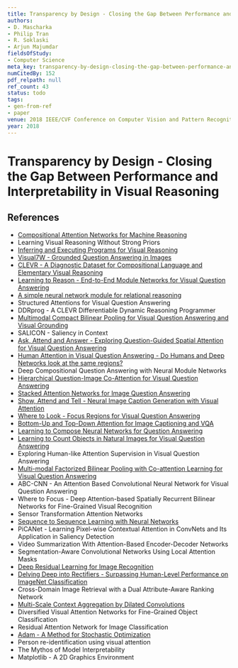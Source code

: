 ```yaml
---
title: Transparency by Design - Closing the Gap Between Performance and Interpretability in Visual Reasoning
authors:
- D. Mascharka
- Philip Tran
- R. Soklaski
- Arjun Majumdar
fieldsOfStudy:
- Computer Science
meta_key: transparency-by-design-closing-the-gap-between-performance-and-interpretability-in-visual-reasoning
numCitedBy: 152
pdf_relpath: null
ref_count: 43
status: todo
tags:
- gen-from-ref
- paper
venue: 2018 IEEE/CVF Conference on Computer Vision and Pattern Recognition
year: 2018
---
```


# Transparency by Design - Closing the Gap Between Performance and Interpretability in Visual Reasoning

## References

- [Compositional Attention Networks for Machine Reasoning](./compositional-attention-networks-for-machine-reasoning.md)
- Learning Visual Reasoning Without Strong Priors
- [Inferring and Executing Programs for Visual Reasoning](./inferring-and-executing-programs-for-visual-reasoning.md)
- [Visual7W - Grounded Question Answering in Images](./visual7w-grounded-question-answering-in-images.md)
- [CLEVR - A Diagnostic Dataset for Compositional Language and Elementary Visual Reasoning](./clevr-a-diagnostic-dataset-for-compositional-language-and-elementary-visual-reasoning.md)
- [Learning to Reason - End-to-End Module Networks for Visual Question Answering](./learning-to-reason-end-to-end-module-networks-for-visual-question-answering.md)
- [A simple neural network module for relational reasoning](./a-simple-neural-network-module-for-relational-reasoning.md)
- Structured Attentions for Visual Question Answering
- DDRprog - A CLEVR Differentiable Dynamic Reasoning Programmer
- [Multimodal Compact Bilinear Pooling for Visual Question Answering and Visual Grounding](./multimodal-compact-bilinear-pooling-for-visual-question-answering-and-visual-grounding.md)
- SALICON - Saliency in Context
- [Ask, Attend and Answer - Exploring Question-Guided Spatial Attention for Visual Question Answering](./ask-attend-and-answer-exploring-question-guided-spatial-attention-for-visual-question-answering.md)
- [Human Attention in Visual Question Answering - Do Humans and Deep Networks look at the same regions?](./human-attention-in-visual-question-answering-do-humans-and-deep-networks-look-at-the-same-regions.md)
- Deep Compositional Question Answering with Neural Module Networks
- [Hierarchical Question-Image Co-Attention for Visual Question Answering](./hierarchical-question-image-co-attention-for-visual-question-answering.md)
- [Stacked Attention Networks for Image Question Answering](./stacked-attention-networks-for-image-question-answering.md)
- [Show, Attend and Tell - Neural Image Caption Generation with Visual Attention](./show-attend-and-tell-neural-image-caption-generation-with-visual-attention.md)
- [Where to Look - Focus Regions for Visual Question Answering](./where-to-look-focus-regions-for-visual-question-answering.md)
- [Bottom-Up and Top-Down Attention for Image Captioning and VQA](./bottom-up-and-top-down-attention-for-image-captioning-and-vqa.md)
- [Learning to Compose Neural Networks for Question Answering](./learning-to-compose-neural-networks-for-question-answering.md)
- [Learning to Count Objects in Natural Images for Visual Question Answering](./learning-to-count-objects-in-natural-images-for-visual-question-answering.md)
- Exploring Human-like Attention Supervision in Visual Question Answering
- [Multi-modal Factorized Bilinear Pooling with Co-attention Learning for Visual Question Answering](./multi-modal-factorized-bilinear-pooling-with-co-attention-learning-for-visual-question-answering.md)
- ABC-CNN - An Attention Based Convolutional Neural Network for Visual Question Answering
- Where to Focus - Deep Attention-based Spatially Recurrent Bilinear Networks for Fine-Grained Visual Recognition
- Sensor Transformation Attention Networks
- [Sequence to Sequence Learning with Neural Networks](./sequence-to-sequence-learning-with-neural-networks.md)
- PiCANet - Learning Pixel-wise Contextual Attention in ConvNets and Its Application in Saliency Detection
- Video Summarization With Attention-Based Encoder-Decoder Networks
- Segmentation-Aware Convolutional Networks Using Local Attention Masks
- [Deep Residual Learning for Image Recognition](./deep-residual-learning-for-image-recognition.md)
- [Delving Deep into Rectifiers - Surpassing Human-Level Performance on ImageNet Classification](./delving-deep-into-rectifiers-surpassing-human-level-performance-on-imagenet-classification.md)
- Cross-Domain Image Retrieval with a Dual Attribute-Aware Ranking Network
- [Multi-Scale Context Aggregation by Dilated Convolutions](./multi-scale-context-aggregation-by-dilated-convolutions.md)
- Diversified Visual Attention Networks for Fine-Grained Object Classification
- Residual Attention Network for Image Classification
- [Adam - A Method for Stochastic Optimization](./adam-a-method-for-stochastic-optimization.md)
- Person re-identification using visual attention
- The Mythos of Model Interpretability
- Matplotlib - A 2D Graphics Environment
